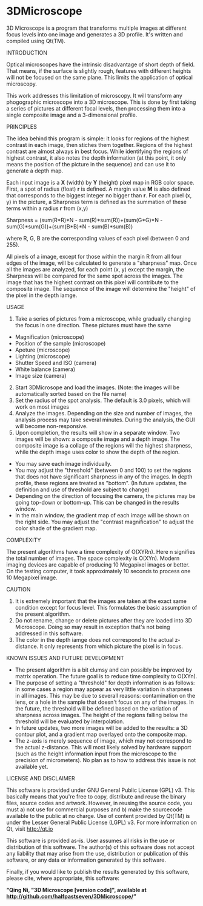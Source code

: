 # 3DMicroscope
3D Microscope is a program that transforms multiple images at different focus levels into one image and generates a 3D profile. It's written and compiled using Qt(TM).

INTRODUCTION

Optical microscopes have the intrinsic disadvantage of short depth of field. That means, if the surface is slightly rough, features with different heights will not be focused on the same plane. This limits the application of optical microscopy.

This work addresses this limitation of microscopy. It will transform any phogographic microscope into a 3D microscope. This is done by first taking a series of pictures at different focal levels, then processing them into a single composite image and a 3-dimensional profile.

PRINCIPLES

The idea behind this program is simple: it looks for regions of the highest contrast in each image, then stiches them together. Regions of the highest contrast are almost always in best focus. While identifying the regions of highest contrast, it also notes the depth information (at this point, it only means the position of the picture in the sequence) and can use it to generate a depth map.</p>
Each input image is a <b>X</b> (width) by <b>Y</b> (height) pixel map in RGB color space. First, a spot of radius (float) <b>r</b> is defined. A margin value <b>M</b> is also defined that corresponds to the biggest integer no bigger than <b>r</b>. For each pixel (x, y) in the picture, a Sharpness term is defined as the summation of these terms within a radius <b>r</b> from (x,y)

<p>Sharpness = (sum(R*R)*N - sum(R)*sum(R))+(sum(G*G)*N - sum(G)*sum(G))+(sum(B*B)*N - sum(B)*sum(B))</p>

where R, G, B are the corresponding values of each pixel (between 0 and 255).

All pixels of a image, except for those within the margin R from all four edges of the image, will be calculated to generate a "sharpness" map. Once all the images are analyzed, for each point (x, y) except the margin, the Sharpness will be compared for the same spot across the images. The image that has the highest contrast on this pixel will contribute to the composite image. The sequence of the image will determine the "height" of the pixel in the depth iamge.

USAGE

1. Take a series of pictures from a microscope, while gradually changing the focus in one direction. These pictures must have the same
  * Magnification (microscope)
  * Position of the sample (microscope)
  * Apeture (microscope)
  * Lighting (microscope)
  * Shutter Speed and ISO (camera)
  * White balance (camera)
  * Image size (camera)
2. Start 3DMicrosope and load the images. (Note: the images will be automatically sorted based on the file name)
3. Set the radius of the spot analysis. The default is 3.0 pixels, which will work on most images
4. Analyze the images. Depending on the size and number of images, the analysis process may take several minutes. During the analysis, the GUI will become non-responsive.
5. Upon completion, the results will show in a separate window. Two images will be shown: a composite image and a depth image. The composite image is a collage of the regions will the highest sharpness, while the depth image uses color to show the depth of the region.
  * You may save each image individually.
  * You may adjust the "threshold" (between 0 and 100) to set the regions that does not have significant sharpness in any of the images. In depth profile, these regions are treated as "bottom". (In future updates, the definition and use of threshold are subject to change)
  * Depending on the direction of focusing the camera, the pictures may be going top-down or bottom-up. This can be changed in the results window.
  * In the main window, the gradient map of each image will be shown on the right side. You may adjust the "contrast magnification" to adjust the color shade of the gradient map.

COMPLEXITY

The present algorithms have a time complexity of O(XYRn). Here n signifies the total number of images. The space complexity is O(XYn).
Modern imaging devices are capable of producing 10 Megapixel images or better. On the testing computer, it took approximately 10 seconds to process one 10 Megapixel image.

CAUTION

1. It is extremely important that the images are taken at the exact same condition except for focus level. This formulates the basic assumption of the present algorithm.
2. Do not rename, change or delete pictures after they are loaded into 3D Microscope. Doing so may result in exception that's not being addressed in this software.
3. The color in the depth iamge does not correspond to the actual z-distance. It only represents from which picture the pixel is in focus.

KNOWN ISSUES AND FUTURE DEVELOPMENT

* The present algorithm is a bit clumsy and can possibly be improved by matrix operation. The future goal is to reduce time complexity to O(XYn).
* The purpose of setting a "threshold" for depth information is as follows: in some cases a region may appear as very little variation in sharpness in all images. This may be due to severall reasons: contamination on the lens, or a hole in the sample that doesn't focus on any of the images. In the future, the threshold will be defined based on the variation of sharpness across images. The height of the regions falling below the threshold will be evaluated by interpolation.
* In future updates, two more images will be added to the results: a 3D contour plot, and a gradient map overlayed onto the composite map.
* The z-axis is merely sequence of image, which may not correspond to the actual z-distance. This will most likely solved by hardware support (such as the height information input from the microscope to the precision of micrometers). No plan as to how to address this issue is not available yet.

LICENSE AND DISCLAIMER

This software is provided under GNU General Public License (GPL) v3. This basically means that you're free to copy, distribute and reuse the binary files, source codes and artwork. However, in reusing the source code, you must a) not use for commercial purposes and b) make the sourcecode available to the public at no charge. Use of content provided by Qt(TM) is under the Lesser General Public License (LGPL) v3. For more information on Qt, visit http://qt.io

This software is provided as-is. User assumes all risks in the use or distribution of this software. The author(s) of this software does not accept any liability that may arise from the use, distribution or publication of this software, or any data or information generated by this software.

Finally, if you would like to publish the results generated by this software, please cite, where appropriate, this software:

<b><q>Qing Ni, "3D Microscope [version code]", available at http://github.com/halfpastseven/3DMicroscope/</q></b>
